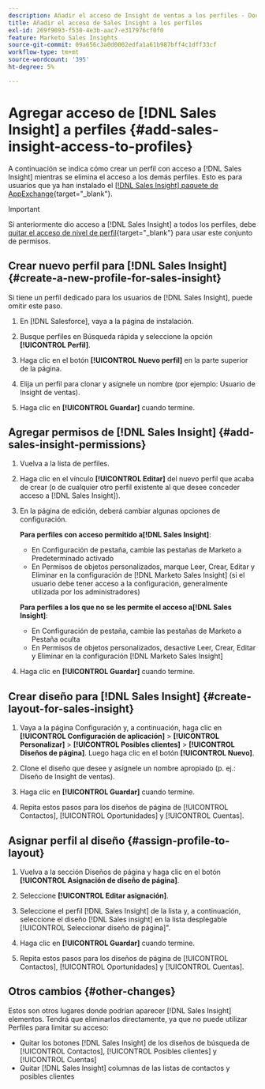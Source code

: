 ```yaml
---
description: Añadir el acceso de Insight de ventas a los perfiles - Documentos de Marketo - Documentación del producto
title: Añadir el acceso de Sales Insight a los perfiles
exl-id: 269f9093-f530-4e3b-aac7-e317976cf0f0
feature: Marketo Sales Insights
source-git-commit: 09a656c3a0d0002edfa1a61b987bff4c1dff33cf
workflow-type: tm+mt
source-wordcount: '395'
ht-degree: 5%

---
```


# Agregar acceso de [!DNL Sales Insight] a perfiles {#add-sales-insight-access-to-profiles}

A continuación se indica cómo crear un perfil con acceso a [!DNL Sales Insight] mientras se elimina el acceso a los demás perfiles. Esto es para usuarios que ya han instalado el [[!DNL Sales Insight] paquete de AppExchange](/help/marketo/product-docs/marketo-sales-insight/msi-for-salesforce/installation/install-marketo-sales-insight-package-in-salesforce-appexchange.md){target="_blank"}.

>[!IMPORTANT]
>
>Si anteriormente dio acceso a [!DNL Sales Insight] a todos los perfiles, debe [quitar el acceso de nivel de perfil](/help/marketo/product-docs/marketo-sales-insight/msi-for-salesforce/configuration/remove-sales-insight-access.md){target="_blank"} para usar este conjunto de permisos.

## Crear nuevo perfil para [!DNL Sales Insight] {#create-a-new-profile-for-sales-insight}

Si tiene un perfil dedicado para los usuarios de [!DNL Sales Insight], puede omitir este paso.

1. En [!DNL Salesforce], vaya a la página de instalación.

1. Busque perfiles en Búsqueda rápida y seleccione la opción **[!UICONTROL Perfil]**.

1. Haga clic en el botón **[!UICONTROL Nuevo perfil]** en la parte superior de la página.

1. Elija un perfil para clonar y asígnele un nombre (por ejemplo: Usuario de Insight de ventas).

1. Haga clic en **[!UICONTROL Guardar]** cuando termine.

## Agregar permisos de [!DNL Sales Insight] {#add-sales-insight-permissions}

1. Vuelva a la lista de perfiles.

1. Haga clic en el vínculo **[!UICONTROL Editar]** del nuevo perfil que acaba de crear (o de cualquier otro perfil existente al que desee conceder acceso a [!DNL Sales Insight]).

1. En la página de edición, deberá cambiar algunas opciones de configuración.

   **Para perfiles con acceso permitido a[!DNL Sales Insight]**:

   * En Configuración de pestaña, cambie las pestañas de Marketo a Predeterminado activado
   * En Permisos de objetos personalizados, marque Leer, Crear, Editar y Eliminar en la configuración de [!DNL Marketo Sales Insight] (si el usuario debe tener acceso a la configuración, generalmente utilizada por los administradores)

   **Para perfiles a los que no se les permite el acceso a[!DNL Sales Insight]**:

   * En Configuración de pestaña, cambie las pestañas de Marketo a Pestaña oculta
   * En Permisos de objetos personalizados, desactive Leer, Crear, Editar y Eliminar en la configuración [!DNL Marketo Sales Insight]

1. Haga clic en **[!UICONTROL Guardar]** cuando termine.

## Crear diseño para [!DNL Sales Insight] {#create-layout-for-sales-insight}

1. Vaya a la página Configuración y, a continuación, haga clic en **[!UICONTROL Configuración de aplicación]** > **[!UICONTROL Personalizar]** > **[!UICONTROL Posibles clientes]** > **[!UICONTROL Diseños de página]**. Luego haga clic en el botón **[!UICONTROL Nuevo]**.

1. Clone el diseño que desee y asígnele un nombre apropiado (p. ej.: Diseño de Insight de ventas).

1. Haga clic en **[!UICONTROL Guardar]** cuando termine.

1. Repita estos pasos para los diseños de página de [!UICONTROL Contactos], [!UICONTROL Oportunidades] y [!UICONTROL Cuentas].

## Asignar perfil al diseño {#assign-profile-to-layout}

1. Vuelva a la sección Diseños de página y haga clic en el botón **[!UICONTROL Asignación de diseño de página]**.

1. Seleccione **[!UICONTROL Editar asignación]**.

1. Seleccione el perfil [!DNL Sales Insight] de la lista y, a continuación, seleccione el diseño [!DNL Sales insight] en la lista desplegable [!UICONTROL Seleccionar diseño de página]&quot;.

1. Haga clic en **[!UICONTROL Guardar]** cuando termine.

1. Repita estos pasos para los diseños de página de [!UICONTROL Contactos], [!UICONTROL Oportunidades] y [!UICONTROL Cuentas].

## Otros cambios {#other-changes}

Estos son otros lugares donde podrían aparecer [!DNL Sales Insight] elementos. Tendrá que eliminarlos directamente, ya que no puede utilizar Perfiles para limitar su acceso:

* Quitar los botones [!DNL Sales Insight] de los diseños de búsqueda de [!UICONTROL Contactos], [!UICONTROL Posibles clientes] y [!UICONTROL Cuentas]
* Quitar [!DNL Sales Insight] columnas de las listas de contactos y posibles clientes
